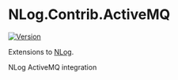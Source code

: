 # NLog.Contrib.ActiveMQ

[![Version](https://img.shields.io/nuget/v/NLog.Contrib.ActiveMQ.svg)](https://www.nuget.org/packages/NLog.Contrib.ActiveMQ)

Extensions to [NLog](https://github.com/NLog/NLog/).

NLog ActiveMQ integration
